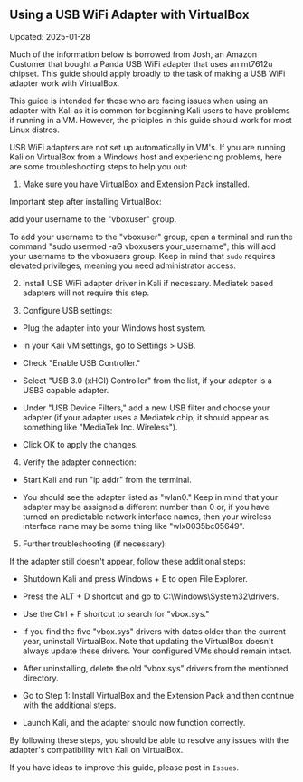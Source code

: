 ## Using a USB WiFi Adapter with VirtualBox

Updated: 2025-01-28

Much of the information below is borrowed from Josh, an Amazon Customer
that bought a Panda USB WiFi adapter that uses an mt7612u chipset. This
guide should apply broadly to the task of making a USB WiFi adapter work
with VirtualBox.

This guide is intended for those who are facing issues when using an
adapter with Kali as it is common for beginning Kali users to have
problems if running in a VM. However, the priciples in this guide should
work for most Linux distros.

USB WiFi adapters are not set up automatically in VM's. If you are
running Kali on VirtualBox from a Windows host and experiencing
problems, here are some troubleshooting steps to help you out:

1. Make sure you have VirtualBox and Extension Pack installed.

Important step after installing VirtualBox: 

add your username to the "vboxuser" group.

To add your username to the "vboxuser" group, open a terminal and run
the command "sudo usermod -aG vboxusers your_username"; this will add
your username to the vboxusers group. Keep in mind that `sudo` requires
elevated privileges, meaning you need administrator access.

2. Install USB WiFi adapter driver in Kali if necessary. Mediatek based
   adapters will not require this step.

3. Configure USB settings:

- Plug the adapter into your Windows host system.

- In your Kali VM settings, go to Settings > USB.

- Check "Enable USB Controller."

- Select "USB 3.0 (xHCI) Controller" from the list, if your adapter is
a USB3 capable adapter.

- Under "USB Device Filters," add a new USB filter and choose your
adapter (if your adapter uses a Mediatek chip, it should appear as
something like "MediaTek Inc. Wireless").

- Click OK to apply the changes.

4. Verify the adapter connection:

- Start Kali and run "ip addr" from the terminal.

- You should see the adapter listed as "wlan0." Keep in mind that your
adapter may be assigned a different number than 0 or, if you have turned
on predictable network interface names, then your wireless interface
name may be some thing like "wlx0035bc05649".

5. Further troubleshooting (if necessary):

If the adapter still doesn't appear, follow these additional steps:


- Shutdown Kali and press Windows + E to open File Explorer.

- Press the ALT + D shortcut and go to C:\Windows\System32\drivers.

- Use the Ctrl + F shortcut to search for "vbox.sys."

- If you find the five "vbox.sys" drivers with dates older than the
current year, uninstall VirtualBox. Note that updating the VirtualBox
doesn't always update these drivers. Your configured VMs should remain
intact.

- After uninstalling, delete the old "vbox.sys" drivers from the
mentioned directory.

- Go to Step 1: Install VirtualBox and the Extension Pack and then
continue with the additional steps.

- Launch Kali, and the adapter should now function correctly.

By following these steps, you should be able to resolve any issues with
the adapter's compatibility with Kali on VirtualBox.

If you have ideas to improve this guide, please post in `Issues`.
